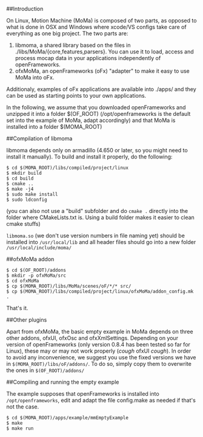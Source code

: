 ##Introduction

On Linux, Motion Machine (MoMa) is composed of two parts, as opposed to what is done in OSX and Windows where xcode/VS configs take care of everything as one big project. The two parts are:

1. libmoma, a shared library based on the files in ./libs/MoMa/{core,features,parsers}. You can use it to load, access and process mocap data in your applications independently of openFrameworks.
2. ofxMoMa, an openFrameworks (oFx) "adapter" to make it easy to use MoMa into oFx.

Additionaly, examples of oFx applications are available into ./apps/ and they can be used as starting points to your own applications.

In the following, we assume that you downloaded openFrameworks and unzipped it into a folder $(OF_ROOT) (/opt/openframeworks is the default set into the example of MoMa, adapt accordingly) and that MoMa is installed into a folder $(MOMA_ROOT)

##Compilation of libmoma

libmoma depends only on armadillo (4.650 or later, so you might need to install it manually). To build and install it properly, do the following:

```
$ cd $(MOMA_ROOT)/libs/compiled/project/linux
$ mkdir build
$ cd build
$ cmake ..
$ make -j4
$ sudo make install
$ sudo ldconfig
```

(you can also not use a "build" subfolder and do ```cmake .``` directly into the folder where CMakeLists.txt is. Using a build folder makes it easier to clean cmake stuffs)

```libmoma.so``` (we don't use version numbers in file naming yet) should be installed into ```/usr/local/lib``` and all header files should go into a new folder ```/usr/local/include/moma/```

##ofxMoMa addon

```
$ cd $(OF_ROOT)/addons
$ mkdir -p ofxMoMa/src
$ cd ofxMoMa
$ cp $(MOMA_ROOT)/libs/MoMa/scenes/oF/*/* src/
$ cp $(MOMA_ROOT)/libs/compiled/project/linux/ofxMoMa/addon_config.mk .
```

That's it.

##Other plugins

Apart from ofxMoMa, the basic empty example in MoMa depends on three other addons, ofxUI, ofxOsc and ofxXmlSettings. Depending on your version of openFrameworks (only version 0.8.4 has been tested so far for Linux), these may or may not work properly (*cough* ofxUI *cough*). In order to avoid any inconvenience, we suggest you use the fixed versions we have in ```$(MOMA_ROOT)/libs/oF/addons/```. To do so, simply copy them to overwrite the ones in ```$(OF_ROOT)/addons/```

##Compiling and running the empty example

The example supposes that openFrameworks is installed into ```/opt/openframeworks```, edit and adapt the file config.make as needed if that's not the case.

```
$ cd $(MOMA_ROOT)/apps/example/mmEmptyExample
$ make
$ make run
```
